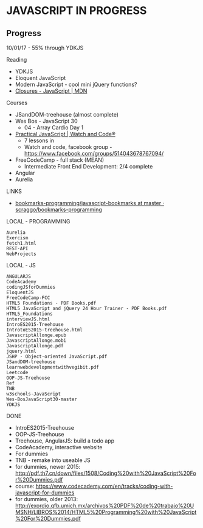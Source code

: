 # JAVASCRIPT IN PROGRESS

## Progress
10/01/17 - 55% through YDKJS

Reading
- YDKJS
- Eloquent JavaScript
- Modern JavaScript - cool mini jQuery functions?
- [Closures - JavaScript | MDN](https://developer.mozilla.org/en-US/docs/Web/JavaScript/Closures)

Courses
- JSandDOM-treehouse (almost complete)
- Wes Bos - JavaScript 30
    - 04 - Array Cardio Day 1
- [Practical JavaScript | Watch and Code®](https://watchandcode.com/p/practical-javascript)
    - 7 lessons in
    - Watch and code, facebook group - https://www.facebook.com/groups/514043678767094/
- FreeCodeCamp - full stack (MEAN)
    - Intermediate Front End Development: 2/4 complete
- Angular
- Aurelia

LINKS
* [bookmarks-programming/javascript-bookmarks at master · scraggo/bookmarks-programming](https://github.com/scraggo/bookmarks-programming/tree/master/javascript-bookmarks)


LOCAL - PROGRAMMING
```
Aurelia
Exercism
fetch1.html
REST-API
WebProjects
```

LOCAL - JS
```
ANGULARJS
CodeAcademy
codingJSforDummies
EloquentJS
FreeCodeCamp-FCC
HTML5 Foundations - PDF Books.pdf
HTML5 JavaScript and jQuery 24 Hour Trainer - PDF Books.pdf
HTML5_Foundations
interviewJS.html
IntroES2015-Treehouse
IntrotoES2015-treehouse.html
JavascriptAllonge.epub
JavascriptAllonge.mobi
JavascriptAllonge.pdf
jquery.html
JSHP - Object-oriented JavaScript.pdf
JSandDOM-treehouse
learnwebdevelopmentwithvegibit.pdf
Leetcode
OOP-JS-Treehouse
Ref
TNB
w3schools-JavaScript
Wes-BosJavaScript30-master
YDKJS
```



DONE
- IntroES2015-Treehouse
- OOP-JS-Treehouse
- Treehouse, AngularJS: build a todo app
- CodeAcademy, interactive website
- For dummies
- TNB - remake into useable JS
- for dummies, newer 2015: http://pdf.th7.cn/down/files/1508/Coding%20with%20JavaScript%20For%20Dummies.pdf
- course: https://www.codecademy.com/en/tracks/coding-with-javascript-for-dummies
- for dummies, older 2013: http://exordio.qfb.umich.mx/archivos%20PDF%20de%20trabajo%20UMSNH/LIBROS%2014/HTML5%20Programming%20with%20JavaScript%20For%20Dummies.pdf

